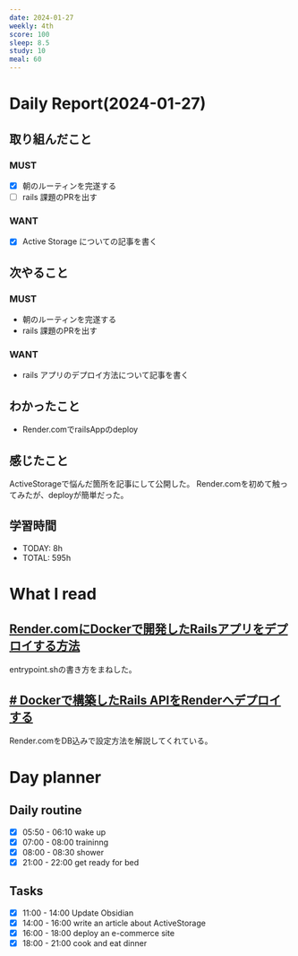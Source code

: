 ```yaml
---
date: 2024-01-27
weekly: 4th
score: 100
sleep: 8.5
study: 10
meal: 60
---
```

# Daily Report(2024-01-27)
## 取り組んだこと
### MUST
- [x] 朝のルーティンを完遂する
- [ ] rails 課題のPRを出す
### WANT
- [x] Active Storage についての記事を書く
## 次やること
### MUST
- 朝のルーティンを完遂する
- rails 課題のPRを出す
### WANT
- rails アプリのデプロイ方法について記事を書く
## わかったこと
- Render.comでrailsAppのdeploy
## 感じたこと
ActiveStorageで悩んだ箇所を記事にして公開した。
Render.comを初めて触ってみたが、deployが簡単だった。
## 学習時間
- TODAY: 8h
- TOTAL: 595h
# What I read
## [Render.comにDockerで開発したRailsアプリをデプロイする方法](https://qiita.com/yoshiharu/items/5db68293de0ce2942dec)
entrypoint.shの書き方をまねした。
## [# Dockerで構築したRails APIをRenderへデプロイする](https://ph-1ab.com/render-deploy-with-own-domain/#toc1)
Render.comをDB込みで設定方法を解説してくれている。
# Day planner
## Daily routine
- [x] 05:50 - 06:10 wake up
- [x] 07:00 - 08:00 traininng
- [x] 08:00 - 08:30 shower
- [x] 21:00 - 22:00 get ready for bed
## Tasks
- [x] 11:00 - 14:00 Update Obsidian
- [x] 14:00 - 16:00 write an article about ActiveStorage
- [x] 16:00 - 18:00 deploy an e-commerce site
- [x] 18:00 - 21:00 cook and eat dinner
